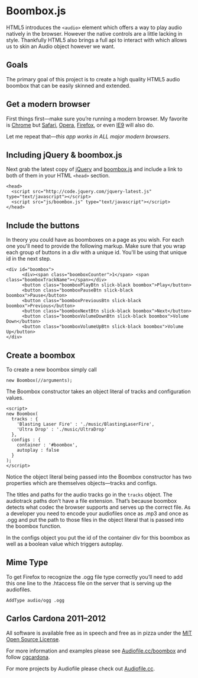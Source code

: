 Boombox.js 
==========

HTML5 introduces the `<audio>` element which offers a way to play audio natively
in the browser. However the native controls are a little lacking in style.
Thankfully HTML5 also brings a full api to interact with which allows us to skin
an Audio object however we want.

Goals
-----

The primary goal of this project is to create a high quality HTML5 audio boombox
that can be easily skinned and extended.

Get a modern browser
--------------------

First things first—make sure you&rsquo;re running a modern browser. My favorite is
[Chrome](http://www.google.com/chrome) but [Safari](http://www.apple.com/safari/download/), [Opera](http://www.opera.com/mobile/download/versions/), [Firefox](http://www.mozilla.com/en-US/firefox/new/), or even [IE9](http://windows.microsoft.com/en-US/internet-explorer/downloads/ie-9/worldwide-languages) will also do. 

Let me repeat that&mdash;*_this app works in ALL major modern browsers_*.

Including jQuery & boombox.js
-----------------------------

Next grab the latest copy of [jQuery](http://code.jquery.com/jquery-latest.js) and [boombox.js](https://raw.github.com/cgcardona/boombox.js/master/js/boombox.js) and include a link to both of
them in your HTML `<head>` section.

    <head>
      <script src="http://code.jquery.com/jquery-latest.js" type="text/javascript"></script>
      <script src="js/boombox.js" type="text/javascript"></script>
    </head>

Include the buttons
-------------------

In theory you could have as boomboxes on a page as you wish. For each one you'll
need to provide the following markup. Make sure that you wrap each group of
buttons in a div with a unique id. You'll be using that unique id in the next step.

    <div id="boombox"> 
          <div><span class="boomboxCounter">1</span> <span class="boomboxTrackName"></span></div> 
          <button class="boomboxPlayBtn slick-black boombox">Play</button> 
          <button class="boomboxPauseBtn slick-black boombox">Pause</button> 
          <button class="boomboxPreviousBtn slick-black boombox">Previous</button> 
          <button class="boomboxNextBtn slick-black boombox">Next</button> 
          <button class="boomboxVolumeDownBtn slick-black boombox">Volume Down</button> 
          <button class="boomboxVolumeUpBtn slick-black boombox">Volume Up</button> 
    </div>

Create a boombox
----------------

To create a new boombox simply call

    new Boombox(//arguments);

The Boombox constructor takes an object literal of tracks and configuration
values.

    <script> 
    new Boombox(
      tracks : {
        'Blasting Laser Fire' : './music/BlastingLaserFire',
        'Ultra Drop' : './music/UltraDrop'
      },
      configs : {
        container : '#boombox',
        autoplay : false 
      }
    );
    </script> 

Notice the object literal being passed into the Boombox constructor has two
properties which are themselves objects&mdash;tracks and configs.

The titles and paths for the audio tracks go in the `tracks` object. The audiotrack paths don&rsquo;t have a file extension.  That&rsquo;s
because boombox detects what codec the browser supports and serves up the
correct file. As a developer you need to encode your audiofiles once as .mp3 and
once as .ogg and put the path to those files in the object literal that is
passed into the boombox function.

In the configs object you put the id of the container div for this boombox as
well as a boolean value which triggers autoplay.

Mime Type
---------

To get Firefox to recognize the .ogg file type correctly you&rsquo;ll need to add this one line to the .htaccess file on the server that is serving up the audiofiles.

    AddType audio/ogg .ogg

Carlos Cardona 2011&ndash;2012
-------------------

All software is available free as in speech and free as in pizza under the [MIT Open Source License](http://www.opensource.org/licenses/mit-license.php).

For more information and examples please see [Audiofile.cc/boombox](https://audiofile.cc/boombox)
and follow [cgcardona](http://twitter.com/cgcardona).

For more projects by Audiofile please check out [Audiofile.cc](https://audiofile.cc).
